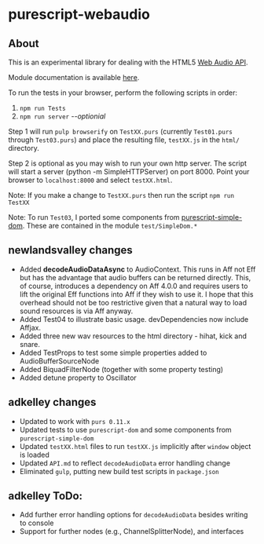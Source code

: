 # purescript-webaudio

## About

This is an experimental library for dealing with the HTML5 [Web Audio
API](https://dvcs.w3.org/hg/audio/raw-file/tip/webaudio/specification.html).

Module documentation is available [here](API.md).

To run the tests in your browser, perform the following scripts in order:
1. `npm run Tests`
2. `npm run server`  *--optionial*

Step 1 will run `pulp browserify` on `TestXX.purs` (currently `Test01.purs` through `Test03.purs`) and place the resulting file, `testXX.js` in the `html/` directory.

Step 2 is optional as you may wish to run your own http server. The script will start a server (python -m SimpleHTTPServer) on port 8000.  Point your browser to `localhost:8000` and select `testXX.html`.

Note: If you make a change to `TestXX.purs` then run the script `npm run TestXX`

Note: To run `Test03`, I ported some components from [purescript-simple-dom](https://github.com/aktowns/purescript-simple-dom). These are contained in the module `test/SimpleDom.*`

## newlandsvalley changes

* Added __decodeAudioDataAsync__ to AudioContext.  This runs in Aff not Eff but has the advantage that audio buffers can be returned directly.  This, of course, introduces a dependency on Aff 4.0.0 and requires users to lift the original Eff functions into Aff if they wish to use it.  I hope that this overhead should not be too restrictive given that a natural way to load sound resources is via Aff anyway.
* Added Test04 to illustrate basic usage.  devDependencies now include Affjax.
* Added three new wav resources to the html directory - hihat, kick and snare.
* Added TestProps to test some simple properties added to AudioBufferSourceNode
* Added BiquadFilterNode (together with some property testing)
* Added detune property to Oscillator

## adkelley changes
* Updated to work with `purs 0.11.x`
* Updated tests to use `purescript-dom` and some components from `purescript-simple-dom`
* Updated `testXX.html` files to run `testXX.js` implicitly after `window` object is loaded
* Updated `API.md` to reflect `decodeAudioData` error handling change
* Eliminated `gulp`, putting new build test scripts in `package.json`

## adkelley ToDo:
* Add further error handling options for `decodeAudioData` besides writing to console
* Support for further nodes (e.g., ChannelSplitterNode), and interfaces
